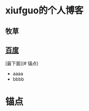# xiufguo的个人博客

## 牧草
## [百度](http://baidu.com)
[最下面](# 锚点)

* aaaa
* bbbb














































# 锚点
